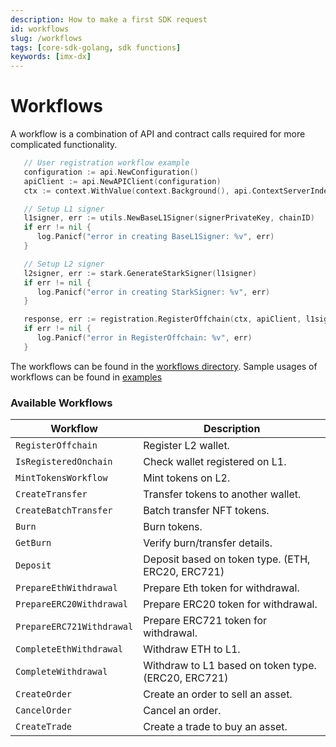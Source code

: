 ```yaml
---
description: How to make a first SDK request
id: workflows
slug: /workflows
tags: [core-sdk-golang, sdk functions]
keywords: [imx-dx]
---
```


# Workflows

A workflow is a combination of API and contract calls required for more complicated functionality.

```go
   // User registration workflow example
   configuration := api.NewConfiguration()
   apiClient := api.NewAPIClient(configuration)
   ctx := context.WithValue(context.Background(), api.ContextServerIndex, config.Sandbox)

   // Setup L1 signer
   l1signer, err := utils.NewBaseL1Signer(signerPrivateKey, chainID)
   if err != nil {
      log.Panicf("error in creating BaseL1Signer: %v", err)
   }

   // Setup L2 signer
   l2signer, err := stark.GenerateStarkSigner(l1signer)
   if err != nil {
      log.Panicf("error in creating StarkSigner: %v", err)
   }

   response, err := registration.RegisterOffchain(ctx, apiClient, l1signer, l2signer, "user@email.com")
   if err != nil {
      log.Panicf("error in RegisterOffchain: %v", err)
   }
```

The workflows can be found in the [workflows directory](https://github.com/immutable/imx-core-sdk-golang/tree/main/src/workflows/).
Sample usages of workflows can be found in [examples](https://github.com/immutable/imx-core-sdk-golang/tree/main/examples/workflows)

### Available Workflows

| Workflow                 | Description                                          |
|--------------------------|------------------------------------------------------|
| `RegisterOffchain`       | Register L2 wallet.                                  |
| `IsRegisteredOnchain`    | Check wallet registered on L1.                       |
| `MintTokensWorkflow`     | Mint tokens on L2.                                   |
| `CreateTransfer`         | Transfer tokens to another wallet.                   |
| `CreateBatchTransfer`    | Batch transfer NFT tokens.                           |
| `Burn`                   | Burn tokens.                                         |
| `GetBurn`                | Verify burn/transfer details.                        |
| `Deposit`                | Deposit based on token type. (ETH, ERC20, ERC721)    |
| `PrepareEthWithdrawal`   | Prepare Eth token for withdrawal.                    |
| `PrepareERC20Withdrawal` | Prepare ERC20 token for withdrawal.                  |
| `PrepareERC721Withdrawal`| Prepare ERC721 token for withdrawal.                 |
| `CompleteEthWithdrawal`  | Withdraw ETH to L1.                                  |
| `CompleteWithdrawal`     | Withdraw to L1 based on token type. (ERC20, ERC721)  |
| `CreateOrder`            | Create an order to sell an asset.                    |
| `CancelOrder`            | Cancel an order.                                     |
| `CreateTrade`            | Create a trade to buy an asset.                      |
